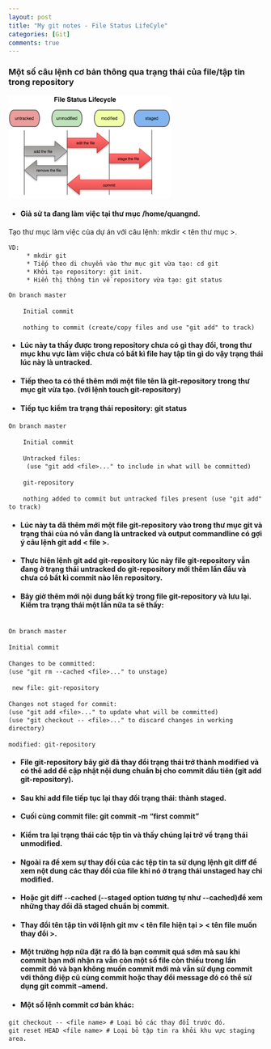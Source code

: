 ```yaml
---
layout: post
title: "My git notes - File Status LifeCyle"
categories: [Git]
comments: true
---
```


### Một số câu lệnh cơ bản thông qua trạng thái của file/tập tin trong repository

![File Status LifeCyle](https://raw.githubusercontent.com/qndev/blog/gh-pages/images/posts/gitstatus.png)

<!--more-->

* #### Giả sử ta đang làm việc tại thư mục /home/quangnd.

Tạo thư mục làm việc của dự án với câu lệnh: mkdir < tên thư mục >.

```console
VD:
     * mkdir git
     * Tiếp theo di chuyển vào thư mục git vừa tạo: cd git
     * Khởi tạo repository: git init.
     * Hiển thị thông tin về repository vừa tạo: git status
```

```console
On branch master

    Initial commit

    nothing to commit (create/copy files and use "git add" to track)
```

* #### Lúc này ta thấy được trong repository chưa có gì thay đổi, trong thư mục khu vực làm việc chưa có bất kì file hay tập tin gì do vậy trạng thái lúc này là untracked.


* #### Tiếp theo ta có thể thêm mới một file tên là git-repository trong thư mục git vừa tạo. (với lệnh touch git-repository)

* #### Tiếp tục kiểm tra trạng thái repository: git status

```console
On branch master

    Initial commit

    Untracked files:
     (use "git add <file>..." to include in what will be committed)

    git-repository

    nothing added to commit but untracked files present (use "git add" to track)
```

* #### Lúc này ta đã thêm mới một file git-repository vào trong thư mục git và trạng thái của nó vẫn đang là untracked và output commandline có gợi ý câu lệnh git add < file >.

* #### Thực hiện lệnh git add git-repository lúc này file git-repository vẫn đang ở trạng thái untracked do git-repository mới thêm lần đầu và chưa có bất kì commit nào lên repository.

* #### Bây giờ thêm mới nội dung bất kỳ trong file git-repository và lưu lại. Kiểm tra trạng thái một lần nữa ta sẽ thấy:

```console

On branch master

Initial commit

Changes to be committed:
(use "git rm --cached <file>..." to unstage)

 new file: git-repository

Changes not staged for commit:
(use "git add <file>..." to update what will be committed)
(use "git checkout -- <file>..." to discard changes in working directory)

modified: git-repository

```

* #### File git-repository bây giờ đã thay đổi trạng thái trở thành modified và có thể add để cập nhật nội dung chuẩn bị cho commit đầu tiên (git add git-repository).

* #### Sau khi add file tiếp tục lại thay đổi trạng thái: thành staged.

* #### Cuối cùng commit file: git commit -m “first commit”

* #### Kiểm tra lại trạng thái các tệp tin và thấy chúng lại trở về trạng thái unmodified.

* #### Ngoài ra để xem sự thay đổi của các tệp tin ta sử dụng lệnh git diff để xem nột dung các thay đổi của file khi nó ở trạng thái unstaged hay chỉ modified.

* #### Hoặc git diff --cached (--staged option tương tự như --cached)để xem những thay đổi đã staged chuẩn bị commit.

* #### Thay đổi tên tập tin với lệnh git mv < tên file hiện tại > < tên file muốn thay đổi >.

* #### Một trường hợp nữa đặt ra đó là bạn commit quá sớm mà sau khi commit bạn mới nhận ra vẫn còn một số file còn thiếu trong lần commit đó và bạn không muốn commit mới mà vẫn sử dụng commit với thông điệp cũ cùng commit hoặc thay đổi message đó có thể sử dụng git commit –amend.

* #### Một số lệnh commit cơ bản khác:

```console
git checkout -- <file name> # Loại bỏ các thay đổi trước đó.
git reset HEAD <file name> # Loại bỏ tập tin ra khỏi khu vực staging area.
```

